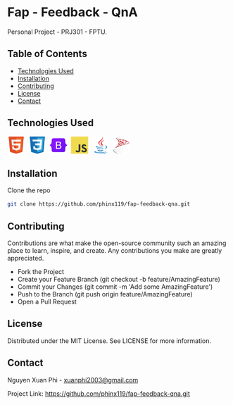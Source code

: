 # Fap - Feedback - QnA

Personal Project - PRJ301 - FPTU.

## Table of Contents

- [Technologies Used](#technologies-used)
- [Installation](#installation)
- [Contributing](#contributing)
- [License](#license)
- [Contact](#contact)
<!--
- [Usage](#usage)
-->

## Technologies Used

<div>
  <img src="https://github.com/devicons/devicon/blob/master/icons/html5/html5-original.svg" title="HTML5" alt="HTML" width="40" height="40"/>&nbsp;
  <img src="https://github.com/devicons/devicon/blob/master/icons/css3/css3-original.svg"  title="CSS3" alt="CSS" width="40" height="40"/>&nbsp;
  <img src="https://github.com/devicons/devicon/blob/master/icons/bootstrap/bootstrap-original.svg"  title="Bootstrap" alt="Bootstrap" width="40" height="40"/>&nbsp;
  <img src="https://github.com/devicons/devicon/blob/master/icons/javascript/javascript-original.svg" title="JavaScript" alt="JavaScript" width="40" height="40"/>&nbsp;
  <img src="https://github.com/devicons/devicon/blob/master/icons/java/java-original.svg" title="Java" alt="Java" width="40" height="40"/>&nbsp;
  <img src="https://github.com/devicons/devicon/blob/master/icons/microsoftsqlserver/microsoftsqlserver-original.svg" title="MSSQL"  alt="MSSQL" width="40" height="40"/>&nbsp;
</div>

## Installation

Clone the repo
 
```sh
git clone https://github.com/phinx119/fap-feedback-qna.git
```

<!--
## Usage

To build project, run:

```sh
node app.js
```
or
```sh
python app.py
```
-->

## Contributing

Contributions are what make the open-source community such an amazing place to learn, inspire, and create. Any contributions you make are greatly appreciated.

- Fork the Project
- Create your Feature Branch (git checkout -b feature/AmazingFeature)
- Commit your Changes (git commit -m 'Add some AmazingFeature')
- Push to the Branch (git push origin feature/AmazingFeature)
- Open a Pull Request

## License
Distributed under the MIT License. See LICENSE for more information.

## Contact
Nguyen Xuan Phi - xuanphi2003@gmail.com

Project Link: https://github.com/phinx119/fap-feedback-qna.git
